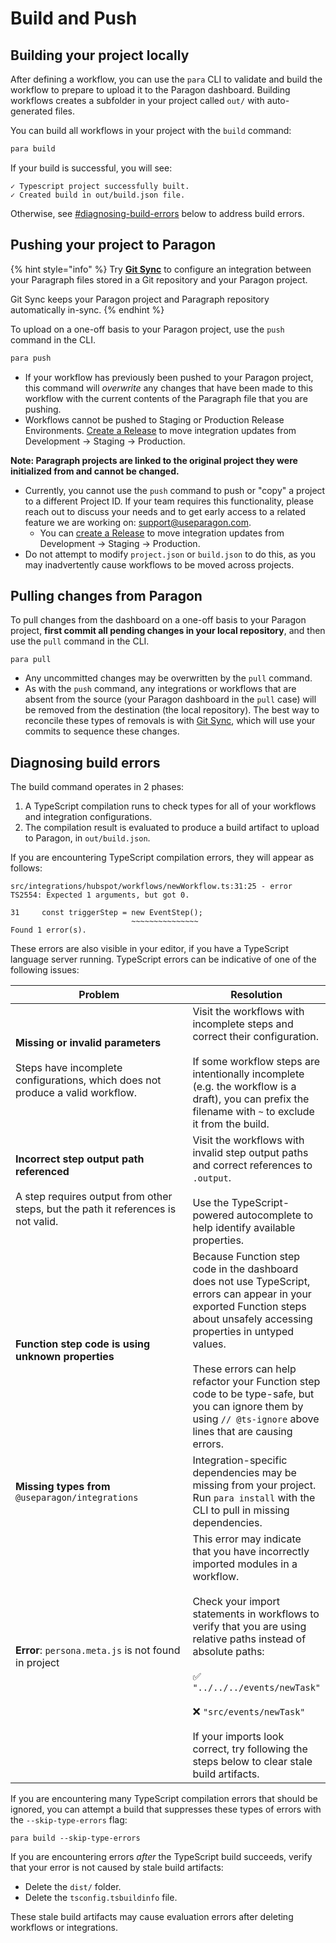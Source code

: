 # Build and Push

## Building your project locally

After defining a workflow, you can use the `para` CLI to validate and build the workflow to prepare to upload it to the Paragon dashboard. Building workflows creates a subfolder in your project called `out/` with auto-generated files.

You can build all workflows in your project with the `build` command:

```bash
para build
```

If your build is successful, you will see:

```
✓ Typescript project successfully built.
✓ Created build in out/build.json file.
```

Otherwise, see [#diagnosing-build-errors](build-and-push.md#diagnosing-build-errors "mention") below to address build errors.

## Pushing your project to Paragon

{% hint style="info" %}
Try [**Git Sync**](setting-up-git-sync.md) to configure an integration between your Paragraph files stored in a Git repository and your Paragon project.

Git Sync keeps your Paragon project and Paragraph repository automatically in-sync.
{% endhint %}

To upload on a one-off basis to your Paragon project, use the `push` command in the CLI.

```bash
para push
```

* If your workflow has previously been pushed to your Paragon project, this command will _overwrite_ any changes that have been made to this workflow with the current contents of the Paragraph file that you are pushing.
* Workflows cannot be pushed to Staging or Production Release Environments. [Create a Release](../deploying-integrations/release-environments.md#creating-a-release) to move integration updates from Development -> Staging -> Production.

**Note: Paragraph projects are linked to the original project they were initialized from and cannot be changed.**

* Currently, you cannot use the `push` command to push or "copy" a project to a different Project ID. If your team requires this functionality, please reach out to discuss your needs and to get early access to a related feature we are working on: [support@useparagon.com](mailto:support@useparagon.com).
  * You can [create a Release](../deploying-integrations/release-environments.md#creating-a-release) to move integration updates from Development -> Staging -> Production.
* Do not attempt to modify `project.json` or `build.json` to do this, as you may inadvertently cause workflows to be moved across projects.

## Pulling changes from Paragon

To pull changes from the dashboard on a one-off basis to your Paragon project, **first commit all pending changes in your local repository**, and then use the `pull` command in the CLI.

```
para pull
```

* Any uncommitted changes may be overwritten by the `pull` command.
* As with the `push` command, any integrations or workflows that are absent from the source (your Paragon dashboard in the `pull` case) will be removed from the destination (the local repository). The best way to reconcile these types of removals is with [Git Sync](setting-up-git-sync.md), which will use your commits to sequence these changes.

## Diagnosing build errors

The build command operates in 2 phases:

1. A TypeScript compilation runs to check types for all of your workflows and integration configurations.
2. The compilation result is evaluated to produce a build artifact to upload to Paragon, in `out/build.json`.

If you are encountering TypeScript compilation errors, they will appear as follows:

```
src/integrations/hubspot/workflows/newWorkflow.ts:31:25 - error TS2554: Expected 1 arguments, but got 0.

31     const triggerStep = new EventStep();
                           ~~~~~~~~~~~~~~~
Found 1 error(s).
```

These errors are also visible in your editor, if you have a TypeScript language server running. TypeScript errors can be indicative of one of the following issues:

<table><thead><tr><th width="311">Problem</th><th>Resolution</th></tr></thead><tbody><tr><td><strong>Missing or invalid parameters</strong><br><br>Steps have incomplete configurations, which does not produce a valid workflow.</td><td>Visit the workflows with incomplete steps and correct their configuration.<br><br>If some workflow steps are intentionally incomplete (e.g. the workflow is a draft), you can prefix the filename with <code>~</code> to exclude it from the build.</td></tr><tr><td><strong>Incorrect step output path referenced</strong><br><br>A step requires output from other steps, but the path it references is not valid.</td><td>Visit the workflows with invalid step output paths and correct references to <code>.output</code>.<br><br>Use the TypeScript-powered autocomplete to help identify available properties.</td></tr><tr><td><strong>Function step code is using unknown properties</strong></td><td>Because Function step code in the dashboard does not use TypeScript, errors can appear in your exported Function steps about unsafely accessing properties in untyped values.<br><br>These errors can help refactor your Function step code to be type-safe, but you can ignore them by using <code>// @ts-ignore</code> above lines that are causing errors.</td></tr><tr><td><strong>Missing types from</strong> <code>@useparagon/integrations</code></td><td>Integration-specific dependencies may be missing from your project. Run <code>para install</code> with the CLI to pull in missing dependencies.</td></tr><tr><td><strong>Error</strong>: <code>persona.meta.js</code> is not found in project</td><td>This error may indicate that you have incorrectly imported modules in a workflow.<br><br>Check your import statements in workflows to verify that you are using relative paths instead of absolute paths:<br><br>✅ <code>"../../../events/newTask"</code> <br><br><span data-gb-custom-inline data-tag="emoji" data-code="274c">❌</span> <code>"src/events/newTask"</code><br><br>If your imports look correct, try following the steps below to clear stale build artifacts.</td></tr></tbody></table>

If you are encountering many TypeScript compilation errors that should be ignored, you can attempt a build that suppresses these types of errors with the `--skip-type-errors` flag:

```
para build --skip-type-errors
```



If you are encountering errors _after_ the TypeScript build succeeds, verify that your error is not caused by stale build artifacts:

* Delete the `dist/` folder.
* Delete the `tsconfig.tsbuildinfo` file.

These stale build artifacts may cause evaluation errors after deleting workflows or integrations.

